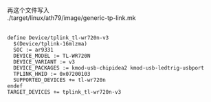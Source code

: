 再这个文件写入 <br>
./target/linux/ath79/image/generic-tp-link.mk<br>
<br>

```
define Device/tplink_tl-wr720n-v3 
  $(Device/tplink-16mlzma) 
  SOC := ar9331
  DEVICE_MODEL := TL-WR720N
  DEVICE_VARIANT := v3
  DEVICE_PACKAGES := kmod-usb-chipidea2 kmod-usb-ledtrig-usbport
  TPLINK_HWID := 0x07200103
  SUPPORTED_DEVICES += tl-wr720n
endef
TARGET_DEVICES += tplink_tl-wr720n-v3
```
